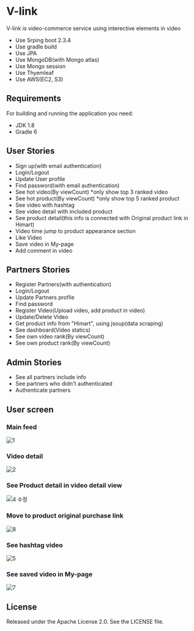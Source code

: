 # V-link

V-link is video-commerce service using interective elements in video

-   Use Srping boot 2.3.4
-   Use gradle build
-   Use JPA
-   Use MongoDB(with Mongo atlas)
-   Use Mongo session
-   Use Thyemleaf
-   Use AWS(EC2, S3)

## Requirements

For building and running the application you need:

-   JDK 1.8
-   Gradle 6
  
## User Stories

-   Sign up(with email authentication)
-   Login/Logout
-   Update User profile
-   Find password(with email authentication)
-   See hot video(By viewCount) *only show top 3 ranked video
-   See hot product(By viewCount) *only show top 5 ranked product
-   See video with hashtag
-   See video detail with included product
-   See product detail(this info is connected with Original product link in Himart)
-   Video time jump to product appearance section
-   Like Video
-   Save video in My-page
-   Add comment in video

## Partners Stories 

-   Register Partners(with authentication)
-   Login/Logout
-   Update Partners profile
-   Find password
-   Register Video(Upload video, add product in video)
-   Update/Delete Video
-   Get product info from "Himart", using jsoup(data scraping)
-   See dashboard(Video statics)
-   See own video rank(By viewCount) 
-   See own product rank(By viewCount)

## Admin Stories

-   See all partners include info
-   See partners who didn't authenticated
-   Authenticate partners

## User screen

### Main feed

![1](https://user-images.githubusercontent.com/48902646/105429877-ad299c80-5c95-11eb-9ff4-5dc838c79189.png)

### Video detail 

![2](https://user-images.githubusercontent.com/48902646/105429943-d1857900-5c95-11eb-97fb-660b52195787.png)

### See Product detail in video detail view 

![4 수정](https://user-images.githubusercontent.com/48902646/105430034-f679ec00-5c95-11eb-9d7a-4ada02a377e7.png)

### Move to product original purchase link

![8](https://user-images.githubusercontent.com/48902646/105430109-21fcd680-5c96-11eb-8ae6-60b803a1a605.png)

### See hashtag video

![5](https://user-images.githubusercontent.com/48902646/105430151-3a6cf100-5c96-11eb-9d27-ef683e5671cd.png)

### See saved video in My-page

![7](https://user-images.githubusercontent.com/48902646/105430191-4e185780-5c96-11eb-8f3e-5b3540ac1b58.png)


## License

Released under the Apache License 2.0. See the LICENSE file.
